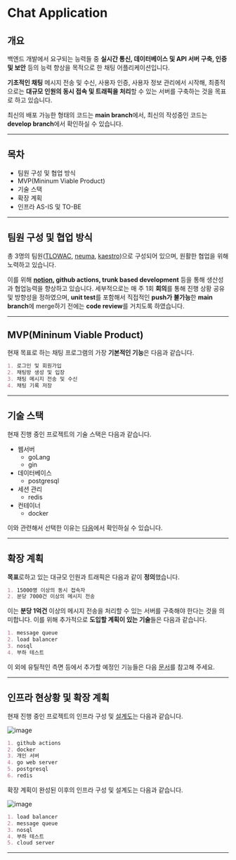 # Chat Application

## 개요

백엔드 개발에서 요구되는 능력들 중 **실시간 통신, 데이터베이스 및 API 서버 구축, 인증 및 보안** 등의 능력 향상을 목적으로 한 채팅 어플리케이션입니다.

**기초적인 채팅** 메시지 전송 및 수신, 사용자 인증, 사용자 정보 관리에서 시작해, 최종적으로는 **대규모 인원의 동시 접속 및 트래픽을 처리**할 수 있는 서버를 구축하는 것을 목표로 하고 있습니다.

최신의 배포 가능한 형태의 코드는 **main branch**에서, 최신의 작성중인 코드는 **develop branch**에서 확인하실 수 있습니다.

---

## 목차

* 팀원 구성 및 협업 방식
* MVP(Mininum Viable Product)
* 기술 스택
* 확장 계획
* 인프라 AS-IS 및 TO-BE

---

## 팀원 구성 및 협업 방식

총 3명의 팀원([TLOWAC](https://github.com/TLOWAC), [neuma](https://github.com/neuma573), [kaestro](https://github.com/kaestro))으로 구성되어 있으며, 원활한 협업을 위해 노력하고 있습니다.

이를 위해 **[notion](https://www.notion.so/lthek55/Golang-Chat-Backend-f308886d9d834d1a9059d42545066c46), github actions, trunk based development** 등을 통해 생산성과 협업능력을 향상하고 있습니다. 세부적으로는 매 주 1회 **회의**를 통해 진행 상황 공유 및 방향성을 정하였으며, **unit test**를 포함해서 직접적인 **push가 불가능**한 **main branch**에 merge하기 전에는 **code review**를 거치도록 하였습니다.

---

## MVP(Mininum Viable Product)

현재 목표로 하는 채팅 프로그램의 가장 **기본적인 기능**은 다음과 같습니다.

```md
1. 로그인 및 회원가입
2. 채팅방 생성 및 입장
3. 채팅 메시지 전송 및 수신
4. 채팅 기록 저장
```

---

## 기술 스택

현재 진행 중인 프로젝트의 기술 스택은 다음과 같습니다.

* 웹서버
  * goLang
  * gin
* 데이터베이스
  * postgresql
* 세션 관리
  * redis
* 컨테이너
  * docker

이와 관련해서 선택한 이유는 [다음](https://kaestro.github.io/%EA%B0%9C%EB%B0%9C%EC%9D%BC%EC%A7%80/2024/03/19/Chat-Application-5%EC%A3%BC%EC%B0%A8-review.html)에서 확인하실 수 있습니다.

---

## 확장 계획

**목표**로하고 있는 대규모 인원과 트래픽은 다음과 같이 **정의**했습니다.

```md
1. 15000명 이상의 동시 접속자
2. 분당 7000건 이상의 메시지 전송
```

이는 **분당 1억건** 이상의 메시지 전송을 처리할 수 있는 서버를 구축해야 한다는 것을 의미합니다. 이를 위해 추가적으로 **도입할 계획이 있는 기술**들은 다음과 같습니다.

```md
1. message queue
2. load balancer
3. nosql
4. 부하 테스트
```

이 외에 유틸적인 측면 등에서 추가할 예정인 기능들은 다음 [문서](https://github.com/kaestro/ChatApplication/wiki/%EC%B6%94%ED%9B%84-%EC%B6%94%EA%B0%80-%EA%B0%80%EB%8A%A5%ED%95%9C-%EB%B6%80%EB%B6%84%EB%93%A4)를 참고해 주세요.

---

## 인프라 현상황 및 확장 계획

현재 진행 중인 프로젝트의 인프라 구성 및 [설계도](https://github.com/kaestro/ChatApplication/wiki/%EC%8B%9C%EC%8A%A4%ED%85%9C-%EC%84%A4%EA%B3%84%EB%8F%84)는 다음과 같습니다.

![image](https://drive.google.com/uc?export=download&id=1vH5W8z8Mc3vJbb8NVku8OpOhpIhnbYGz)

```md
1. github actions
2. docker
3. 개인 서버
4. go web server
5. postgresql
6. redis
```

확장 계획이 완성된 이후의 인프라 구성 및 설계도는 다음과 같습니다.

![image](https://github.com/kaestro/ChatApplication/assets/32026095/5d97f107-028d-476d-803e-e64a1f86e078)

```md
1. load balancer
2. message queue
3. nosql
4. 부하 테스트
5. cloud server
```

---
